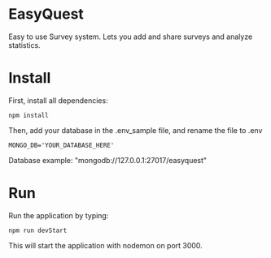 # EasyQuest
Easy to use Survey system. Lets you add and share surveys and analyze statistics.

# Install

First, install all dependencies:
```
npm install
```
Then, add your database in the .env_sample file, and rename the file to .env
```
MONGO_DB='YOUR_DATABASE_HERE'
```
Database example: "mongodb://127.0.0.1:27017/easyquest"
# Run
Run the application by typing:
```
npm run devStart
```
This will start the application with nodemon on port 3000.